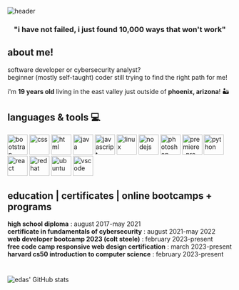 ![header](https://capsule-render.vercel.app/api?type=wave&color=gradient&customColorList=2,12,12,12,14,19,20,21,22,24,24&height=200&section=header&text=welcome%20to%20my%20[coding]%20universe&fontSize=50&animation=twinkling) 

<!-- stars gif ie
<img src="https://static.wixstatic.com/media/0c3be1_16c30c7bf28143308f84d5563a5c9220.gif"> -->

<!--idx colors i want: 2 9? 12 12 12 14 19 20 21 22 24 24 -->

<main>
<h3 align="center">
 "i have not failed, i just found 10,000 ways that won't work"
  </h3>

  

<!-- figure out how to add currently listening to spotify stats & github stats

<p>about me!</p>
[![spotify-github-profile](https://spotify-github-profile.vercel.app/api/view?uid=2o9uq4wychz2lhc5z2nmvu934&cover_image=true&theme=natemoo-re&show_offline=false&background_color=121212&interchange=false&bar_color=53b14f&bar_color_cover=false)](https://github.com/kittinan/spotify-github-profile) 

-->
## about me!
software developer or cybersecurity analyst?  
beginner (mostly self-taught) coder still trying to find the right path for me!</p> 

i'm **19 years old** living in the east valley just outside of **phoenix, arizona**! 🏜️ 

<!--
[![spotify-github-profile](https://spotify-github-profile.vercel.app/api/view?uid=2o9uq4wychz2lhc5z2nmvu934&cover_image=true&theme=default&show_offline=false&background_color=121212&interchange=true&bar_color=53b14f&bar_color_cover=false)](https://github.com/kittinan/spotify-github-profile) -->

<h2>
  languages & tools 💻
  </h2>
  <p align="left">
  <img src="https://cdn.jsdelivr.net/gh/devicons/devicon/icons/bootstrap/bootstrap-original.svg" alt="bootstrap" width="45" height="45"/>
  <img src="https://cdn.jsdelivr.net/gh/devicons/devicon/icons/css3/css3-original.svg" alt="css" width="45" height="45" />
  <img src="https://cdn.jsdelivr.net/gh/devicons/devicon/icons/html5/html5-plain-wordmark.svg" alt="html" width="45" height="45" />
  <img src="https://cdn.jsdelivr.net/gh/devicons/devicon/icons/java/java-original.svg" alt="java" width="45" height="45" />
  <img src="https://cdn.jsdelivr.net/gh/devicons/devicon/icons/javascript/javascript-original.svg" alt="javascript" width="45" height="45" />
  <img src="https://cdn.jsdelivr.net/gh/devicons/devicon/icons/linux/linux-original.svg" alt="linux" width="45" height="45" />
  <img src="https://cdn.jsdelivr.net/gh/devicons/devicon/icons/nodejs/nodejs-original.svg" alt="nodejs" width="45" height="45" />
  <img src="https://cdn.jsdelivr.net/gh/devicons/devicon/icons/photoshop/photoshop-plain.svg" alt="photoshop" width="45" height="45" />
  <img src="https://cdn.jsdelivr.net/gh/devicons/devicon/icons/premierepro/premierepro-plain.svg" alt="premiere-pro" width="45" height="45"/>
  <img src="https://cdn.jsdelivr.net/gh/devicons/devicon/icons/python/python-original.svg" alt="python" width="45" height="45"/>
  <img src="https://cdn.jsdelivr.net/gh/devicons/devicon/icons/react/react-original.svg" alt="react" width="45" height="45" />
  <img src="https://cdn.jsdelivr.net/gh/devicons/devicon/icons/redhat/redhat-original.svg" alt="redhat" width="45" height="45" />
  <img src="https://cdn.jsdelivr.net/gh/devicons/devicon/icons/ubuntu/ubuntu-plain.svg" alt="ubuntu" width="45" height="45" />
  <img src="https://cdn.jsdelivr.net/gh/devicons/devicon/icons/vscode/vscode-original.svg" alt="vscode" width="45" height="45" />
  </p>
 
education | certificates | online bootcamps + programs
--
__high school diploma__ : august 2017-may 2021  
__certificate in fundamentals of cybersecurity__ : august 2021-may 2022  
__web developer bootcamp 2023 (colt steele)__ : february 2023-present  
__free code camp responsive web design certification__ : march 2023-present  
__harvard cs50 introduction to computer science__ : february 2023-present  
#

<!--
[![spotify-github-profile](https://spotify-github-profile.vercel.app/api/view?uid=2o9uq4wychz2lhc5z2nmvu934&cover_image=true&theme=default&show_offline=false&background_color=121212&interchange=true&bar_color=53b14f&bar_color_cover=false)](https://github.com/kittinan/spotify-github-profile) -->

<!-- figure out how to get this div to work in our favor so that spotify & the stats can be inline but on separate sides of the margin --> <div class="spotify"></div> 

![edas' GitHub stats](https://github-readme-stats.vercel.app/api?username=matchajoon&show_icons=true&theme=nightowl)


<!-- boba gif main 
<img src="https://media.giphy.com/media/v1.Y2lkPTc5MGI3NjExNDljZTg5YzFiNTAxYjE3YWYyMTkwY2RlODQ1ZTU0MzcwMGNkMjk3NyZjdD1z/KE4LRg48nL60InfHMo/giphy.gif" width="200" height="200" align="right" />-->

<!-- boba gif alternative link
![boba gif](https://media.giphy.com/media/v1.Y2lkPTc5MGI3NjExNDljZTg5YzFiNTAxYjE3YWYyMTkwY2RlODQ1ZTU0MzcwMGNkMjk3NyZjdD1z/KE4LRg48nL60InfHMo/giphy.gif)-->
 
 
 <!-- Top Langs Link
 [![Top Langs](https://github-readme-stats.vercel.app/api/top-langs/?username=matchajoon&layout=compact)](https://github.com/matchajoon/github-readme-stats) -->
  </main>

  
  


<!--
**matchajoon/matchajoon** is a ✨ _special_ ✨ repository because its `README.md` (this file) appears on your GitHub profile.

Here are some ideas to get you started:

- 🔭 I’m currently working on ...
- 🌱 I’m currently learning ...
- 👯 I’m looking to collaborate on ...
- 🤔 I’m looking for help with ...
- 💬 Ask me about ...
- 📫 How to reach me: ...
- 😄 Pronouns: ...
- ⚡ Fun fact: ...
-->
